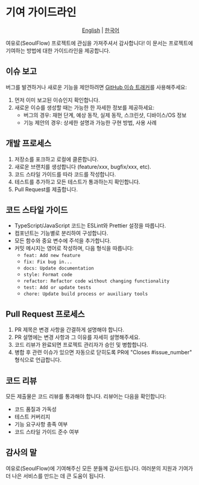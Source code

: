 # 기여 가이드라인

<p align="center">
  <a href="README.md">English</a> | <a href="README.ko.md">한국어</a>
</p>

여유로(SeoulFlow) 프로젝트에 관심을 가져주셔서 감사합니다! 이 문서는 프로젝트에 기여하는 방법에 대한 가이드라인을 제공합니다.

## 이슈 보고

버그를 발견하거나 새로운 기능을 제안하려면 [GitHub 이슈 트래커](https://github.com/jaem1n207/seoul-flow/issues)를 사용해주세요:

1. 먼저 이미 보고된 이슈인지 확인합니다.
2. 새로운 이슈를 생성할 때는 가능한 한 자세한 정보를 제공하세요:
   - 버그의 경우: 재현 단계, 예상 동작, 실제 동작, 스크린샷, 디바이스/OS 정보
   - 기능 제안의 경우: 상세한 설명과 가능한 구현 방법, 사용 사례

## 개발 프로세스

1. 저장소를 포크하고 로컬에 클론합니다.
2. 새로운 브랜치를 생성합니다 (feature/xxx, bugfix/xxx, etc).
3. 코드 스타일 가이드를 따라 코드를 작성합니다.
4. 테스트를 추가하고 모든 테스트가 통과하는지 확인합니다.
5. Pull Request를 제출합니다.

## 코드 스타일 가이드

- TypeScript/JavaScript 코드는 ESLint와 Prettier 설정을 따릅니다.
- 컴포넌트는 기능별로 분리하여 구성합니다.
- 모든 함수와 중요 변수에 주석을 추가합니다.
- 커밋 메시지는 영어로 작성하며, 다음 형식을 따릅니다:
  - `feat: Add new feature`
  - `fix: Fix bug in...`
  - `docs: Update documentation`
  - `style: Format code`
  - `refactor: Refactor code without changing functionality`
  - `test: Add or update tests`
  - `chore: Update build process or auxiliary tools`

## Pull Request 프로세스

1. PR 제목은 변경 사항을 간결하게 설명해야 합니다.
2. PR 설명에는 변경 사항과 그 이유를 자세히 설명해주세요.
3. 코드 리뷰가 완료되면 프로젝트 관리자가 승인 및 병합합니다.
4. 병합 후 관련 이슈가 있으면 자동으로 닫히도록 PR에 "Closes #issue_number" 형식으로 언급합니다.

<!-- ## 번역 기여

앱의 다국어 지원을 위한 번역 기여도 환영합니다:

1. `src/assets/locales/` 디렉토리에서 번역 파일을 찾습니다.
2. 새로운 언어를 추가하거나 기존 번역을 개선합니다.
3. 번역이 완료되면 PR을 제출합니다. -->

## 코드 리뷰

모든 제출물은 코드 리뷰를 통과해야 합니다. 리뷰어는 다음을 확인합니다:

- 코드 품질과 가독성
- 테스트 커버리지
- 기능 요구사항 충족 여부
- 코드 스타일 가이드 준수 여부

## 감사의 말

여유로(SeoulFlow)에 기여해주신 모든 분들께 감사드립니다. 여러분의 지원과 기여가 더 나은 서비스를 만드는 데 큰 도움이 됩니다.
